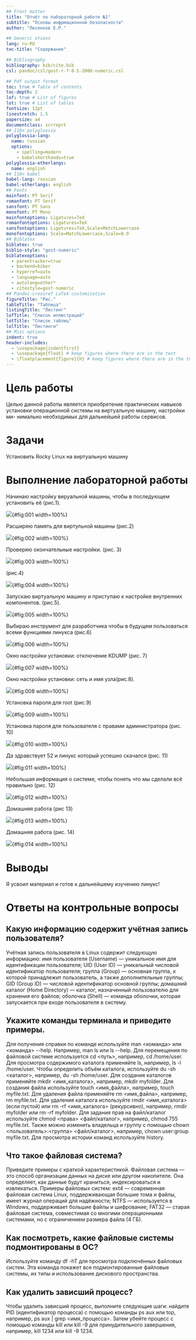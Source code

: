 ```yaml
---
## Front matter
title: "Отчёт по лабораторной работе №1"
subtitle: "Основы инфрмационной безопасности"
author: "Лисенков Е.Р."

## Generic otions
lang: ru-RU
toc-title: "Содержание"

## Bibliography
bibliography: bib/cite.bib
csl: pandoc/csl/gost-r-7-0-5-2008-numeric.csl

## Pdf output format
toc: true # Table of contents
toc-depth: 2
lof: true # List of figures
lot: true # List of tables
fontsize: 12pt
linestretch: 1.5
papersize: a4
documentclass: scrreprt
## I18n polyglossia
polyglossia-lang:
  name: russian
  options:
	- spelling=modern
	- babelshorthands=true
polyglossia-otherlangs:
  name: english
## I18n babel
babel-lang: russian
babel-otherlangs: english
## Fonts
mainfont: PT Serif
romanfont: PT Serif
sansfont: PT Sans
monofont: PT Mono
mainfontoptions: Ligatures=TeX
romanfontoptions: Ligatures=TeX
sansfontoptions: Ligatures=TeX,Scale=MatchLowercase
monofontoptions: Scale=MatchLowercase,Scale=0.9
## Biblatex
biblatex: true
biblio-style: "gost-numeric"
biblatexoptions:
  - parentracker=true
  - backend=biber
  - hyperref=auto
  - language=auto
  - autolang=other*
  - citestyle=gost-numeric
## Pandoc-crossref LaTeX customization
figureTitle: "Рис."
tableTitle: "Таблица"
listingTitle: "Листинг"
lofTitle: "Список иллюстраций"
lotTitle: "Список таблиц"
lolTitle: "Листинги"
## Misc options
indent: true
header-includes:
  - \usepackage{indentfirst}
  - \usepackage{float} # keep figures where there are in the text
  - \floatplacement{figure}{H} # keep figures where there are in the text
---
```


# Цель работы

Целью данной работы является приобретение практических навыков
установки операционной системы на виртуальную машину, настройки ми-
нимально необходимых для дальнейшей работы сервисов.

# Задачи

Установить Rocky Linux на виртуальную машину


# Выполнение лабораторной работы

Начинаю настройку вируальной машины, чтобы в последующем установить её (рис.1).

![](image/1.png){#fig:001 width=100%}

Расширяю память для виртульной машины (рис.2) 

![](image/2.png){#fig:002 width=100%}

Проверяю окончательные настройки. (рис. 3)

![](image/3.png){#fig:003 width=100%}

(рис.4)

![](image/4.png){#fig:004 width=100%}

Запускаю виртуальную машину и приступаю к настройке внутренних компонентов. (рис.5).

![](image/5.png){#fig:005 width=100%}

Выбираю инструмент для разработчика чтобы в будущем пользоваться всеми функциями линукса (рис.6)

![](image/6.png){#fig:006 width=100%}

Окно настройки установки: отключение KDUMP (рис. 7)

![](image/7.png){#fig:007 width=100%}

Окно настройки установки: сеть и имя узла(рис.8).

![](image/8.png){#fig:008 width=100%}


Установка пароля для root (рис.9)

![](image/9.png){#fig:009 width=100%}

Установка пароля для пользователя с правами администратора (рис. 10)

![](image/10.png){#fig:010 width=100%}

Да здравствует 52 и линукс который успешно скачался (рис. 11)

![](image/11.png){#fig:011 width=100%}

Небольшая информация о системе, чтобы понять что мы сделали всё правильно (рис. 12)

![](image/12.png){#fig:012 width=100%}

Домашняя работа (рис 13)

![](image/13.png){#fig:013 width=100%}

Домашняя работа (рис. 14)

![](image/14.png){#fig:014 width=100%}



# Выводы

Я усвоил материал и готов к дальнейшему изучению линукс!


# Ответы на контрольные вопросы


## Какую информацию содержит учётная запись пользователя? 

Учётная запись пользователя в Linux содержит следующую информацию: имя пользователя (Username) — уникальное имя для идентификации пользователя; UID (User ID) — уникальный числовой идентификатор пользователя; группа (Group) — основная группа, к которой принадлежит пользователь, а также дополнительные группы; GID (Group ID) — числовой идентификатор основной группы; домашний каталог (Home Directory) — каталог, назначенный пользователю для хранения его файлов; оболочка (Shell) — команда оболочки, которая запускается при входе пользователя в систему.

## Укажите команды терминала и приведите примеры.

Для получения справки по команде используйте man <команда> или <команда> --help. Например, man ls или ls --help. Для перемещения по файловой системе используется cd <путь>, например, cd /home/user. Для просмотра содержимого каталога применяйте ls, например, ls -l /home/user. Чтобы определить объём каталога, используйте du -sh <каталог>, например, du -sh /home/user. Для создания каталогов применяйте mkdir <имя_каталога>, например, mkdir myfolder. Для создания файла используйте touch <имя_файла>, например, touch myfile.txt. Для удаления файла применяйте rm <имя_файла>, например, rm myfile.txt. Для удаления каталога используйте rmdir <имя_каталога> (если пустой) или rm -rf <имя_каталога> (рекурсивно), например, rmdir myfolder или rm -rf myfolder. Для задания прав на файл/каталог используйте chmod <права> <файл/каталог>, например, chmod 755 myfile.txt. Также можно изменить владельца и группу с помощью chown <пользователь>:<группа> <файл/каталог>, например, chown user:group myfile.txt. Для просмотра истории команд используйте history.

## Что такое файловая система? 

Приведите примеры с краткой характеристикой. Файловая система — это способ организации данных на диске или другом накопителе. Она определяет, как данные будут храниться, индексироваться и извлекаться. Примеры файловых систем: ext4 — современная файловая система Linux, поддерживающая большие тома и файлы, имеет журнал операций для надёжности; NTFS — используется в Windows, поддерживает большие файлы и шифрование; FAT32 — старая файловая система, совместимая со многими операционными системами, но с ограничением размера файла (4 ГБ).

## Как посмотреть, какие файловые системы подмонтированы в ОС? 

Используйте команду df -hT для просмотра подключённых файловых систем. Эта команда покажет все подмонтированные файловые системы, их типы и использование дискового пространства.

## Как удалить зависший процесс? 

Чтобы удалить зависший процесс, выполните следующие шаги: найдите PID (идентификатор процесса) с помощью команды ps aux или top, например, ps aux | grep <имя_процесса>. Затем убейте процесс с помощью команды kill <PID> или kill -9 <PID> для принудительного завершения, например, kill 1234 или kill -9 1234.